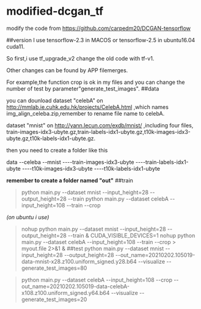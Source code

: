 # modified-dcgan_tf
modify the code from https://github.com/carpedm20/DCGAN-tensorflow


##version
I use tensorflow-2.3 in MACOS or tensorflow-2.5 in ubuntu16.04 cuda11.

So first,i use tf_upgrade_v2 change the old code with tf-v1.

Other changes can be found by APP filemerges.

For example,the function crop is ok in my files and you can change the number of test by parameter"generate_test_images".
##data

you can dounload dataset "celebA" on http://mmlab.ie.cuhk.edu.hk/projects/CelebA.html ,which names img_align_celeba.zip,remember to rename file name to celebA.

dataset "mnist" on http://yann.lecun.com/exdb/mnist/ ,including four files, train-images-idx3-ubyte.gz,train-labels-idx1-ubyte.gz,t10k-images-idx3-ubyte.gz,t10k-labels-idx1-ubyte.gz.

then you need to create a folder like this 

data
--celeba
--mnist
----train-images-idx3-ubyte
----train-labels-idx1-ubyte
----t10k-images-idx3-ubyte
----t10k-labels-idx1-ubyte


**remember to create a folder named "out"**
##train
>python main.py --dataset mnist --input_height=28 --output_height=28 --train
>python main.py --dataset celebA --input_height=108 --train --crop

*(on ubuntu i use)*
>nohup python main.py --dataset mnist --input_height=28 --output_height=28 --train &
>CUDA_VISIBLE_DEVICES=1 nohup python main.py --dataset celebA --input_height=108 --train --crop > myout.file 2>&1 &
##test
>python main.py --dataset mnist --input_height=28 --output_height=28 --out_name=20210202.105019-data-mnist-x28.z100.uniform_signed.y28.b64 --visualize --generate_test_images=80

>python main.py --dataset celebA --input_height=108 --crop --out_name=20210202.105019-data-celebA-x108.z100.uniform_signed.y64.b64 --visualize --generate_test_images=20












